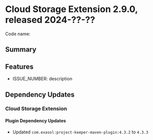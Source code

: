 # Cloud Storage Extension 2.9.0, released 2024-??-??

Code name:

## Summary

## Features

* ISSUE_NUMBER: description

## Dependency Updates

### Cloud Storage Extension

#### Plugin Dependency Updates

* Updated `com.exasol:project-keeper-maven-plugin:4.3.2` to `4.3.3`
